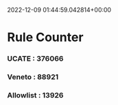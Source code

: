 2022-12-09 01:44:59.042814+00:00
# Rule Counter 
 ### UCATE : 376066

 ### Veneto : 88921

 ### Allowlist : 13926
